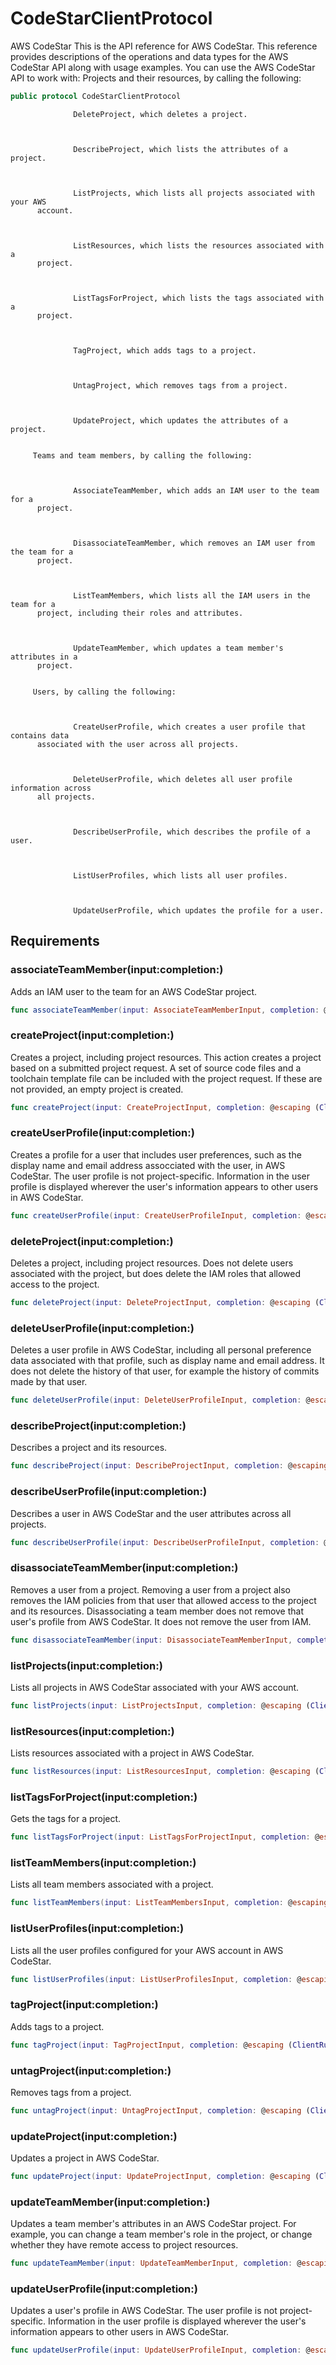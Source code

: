 # CodeStarClientProtocol

<fullname>AWS CodeStar</fullname>
This is the API reference for AWS CodeStar. This reference provides descriptions of the
operations and data types for the AWS CodeStar API along with usage examples.
You can use the AWS CodeStar API to work with:​
Projects and their resources, by calling the following:​

``` swift
public protocol CodeStarClientProtocol 
```

``` 
              DeleteProject, which deletes a project.



              DescribeProject, which lists the attributes of a project.



              ListProjects, which lists all projects associated with your AWS
      account.



              ListResources, which lists the resources associated with a
      project.



              ListTagsForProject, which lists the tags associated with a
      project.



              TagProject, which adds tags to a project.



              UntagProject, which removes tags from a project.



              UpdateProject, which updates the attributes of a project.


     Teams and team members, by calling the following:



              AssociateTeamMember, which adds an IAM user to the team for a
      project.



              DisassociateTeamMember, which removes an IAM user from the team for a
      project.



              ListTeamMembers, which lists all the IAM users in the team for a
      project, including their roles and attributes.



              UpdateTeamMember, which updates a team member's attributes in a
      project.


     Users, by calling the following:



              CreateUserProfile, which creates a user profile that contains data
      associated with the user across all projects.



              DeleteUserProfile, which deletes all user profile information across
      all projects.



              DescribeUserProfile, which describes the profile of a user.



              ListUserProfiles, which lists all user profiles.



              UpdateUserProfile, which updates the profile for a user.
```

## Requirements

### associateTeamMember(input:​completion:​)

Adds an IAM user to the team for an AWS CodeStar project.

``` swift
func associateTeamMember(input: AssociateTeamMemberInput, completion: @escaping (ClientRuntime.SdkResult<AssociateTeamMemberOutputResponse, AssociateTeamMemberOutputError>) -> Void)
```

### createProject(input:​completion:​)

Creates a project, including project resources. This action creates a project based on
a submitted project request. A set of source code files and a toolchain template file
can be included with the project request. If these are not provided, an empty project is created.

``` swift
func createProject(input: CreateProjectInput, completion: @escaping (ClientRuntime.SdkResult<CreateProjectOutputResponse, CreateProjectOutputError>) -> Void)
```

### createUserProfile(input:​completion:​)

Creates a profile for a user that includes user preferences, such as the display name
and email address assocciated with the user, in AWS CodeStar. The user profile is not
project-specific. Information in the user profile is displayed wherever the user's information
appears to other users in AWS CodeStar.

``` swift
func createUserProfile(input: CreateUserProfileInput, completion: @escaping (ClientRuntime.SdkResult<CreateUserProfileOutputResponse, CreateUserProfileOutputError>) -> Void)
```

### deleteProject(input:​completion:​)

Deletes a project, including project resources. Does not delete users associated with
the project, but does delete the IAM roles that allowed access to the project.

``` swift
func deleteProject(input: DeleteProjectInput, completion: @escaping (ClientRuntime.SdkResult<DeleteProjectOutputResponse, DeleteProjectOutputError>) -> Void)
```

### deleteUserProfile(input:​completion:​)

Deletes a user profile in AWS CodeStar, including all personal preference data associated with
that profile, such as display name and email address. It does not delete the history of that
user, for example the history of commits made by that user.

``` swift
func deleteUserProfile(input: DeleteUserProfileInput, completion: @escaping (ClientRuntime.SdkResult<DeleteUserProfileOutputResponse, DeleteUserProfileOutputError>) -> Void)
```

### describeProject(input:​completion:​)

Describes a project and its resources.

``` swift
func describeProject(input: DescribeProjectInput, completion: @escaping (ClientRuntime.SdkResult<DescribeProjectOutputResponse, DescribeProjectOutputError>) -> Void)
```

### describeUserProfile(input:​completion:​)

Describes a user in AWS CodeStar and the user attributes across all projects.

``` swift
func describeUserProfile(input: DescribeUserProfileInput, completion: @escaping (ClientRuntime.SdkResult<DescribeUserProfileOutputResponse, DescribeUserProfileOutputError>) -> Void)
```

### disassociateTeamMember(input:​completion:​)

Removes a user from a project. Removing a user from a project also removes the IAM
policies from that user that allowed access to the project and its resources. Disassociating a
team member does not remove that user's profile from AWS CodeStar. It does not remove the user from
IAM.

``` swift
func disassociateTeamMember(input: DisassociateTeamMemberInput, completion: @escaping (ClientRuntime.SdkResult<DisassociateTeamMemberOutputResponse, DisassociateTeamMemberOutputError>) -> Void)
```

### listProjects(input:​completion:​)

Lists all projects in AWS CodeStar associated with your AWS account.

``` swift
func listProjects(input: ListProjectsInput, completion: @escaping (ClientRuntime.SdkResult<ListProjectsOutputResponse, ListProjectsOutputError>) -> Void)
```

### listResources(input:​completion:​)

Lists resources associated with a project in AWS CodeStar.

``` swift
func listResources(input: ListResourcesInput, completion: @escaping (ClientRuntime.SdkResult<ListResourcesOutputResponse, ListResourcesOutputError>) -> Void)
```

### listTagsForProject(input:​completion:​)

Gets the tags for a project.

``` swift
func listTagsForProject(input: ListTagsForProjectInput, completion: @escaping (ClientRuntime.SdkResult<ListTagsForProjectOutputResponse, ListTagsForProjectOutputError>) -> Void)
```

### listTeamMembers(input:​completion:​)

Lists all team members associated with a project.

``` swift
func listTeamMembers(input: ListTeamMembersInput, completion: @escaping (ClientRuntime.SdkResult<ListTeamMembersOutputResponse, ListTeamMembersOutputError>) -> Void)
```

### listUserProfiles(input:​completion:​)

Lists all the user profiles configured for your AWS account in AWS CodeStar.

``` swift
func listUserProfiles(input: ListUserProfilesInput, completion: @escaping (ClientRuntime.SdkResult<ListUserProfilesOutputResponse, ListUserProfilesOutputError>) -> Void)
```

### tagProject(input:​completion:​)

Adds tags to a project.

``` swift
func tagProject(input: TagProjectInput, completion: @escaping (ClientRuntime.SdkResult<TagProjectOutputResponse, TagProjectOutputError>) -> Void)
```

### untagProject(input:​completion:​)

Removes tags from a project.

``` swift
func untagProject(input: UntagProjectInput, completion: @escaping (ClientRuntime.SdkResult<UntagProjectOutputResponse, UntagProjectOutputError>) -> Void)
```

### updateProject(input:​completion:​)

Updates a project in AWS CodeStar.

``` swift
func updateProject(input: UpdateProjectInput, completion: @escaping (ClientRuntime.SdkResult<UpdateProjectOutputResponse, UpdateProjectOutputError>) -> Void)
```

### updateTeamMember(input:​completion:​)

Updates a team member's attributes in an AWS CodeStar project. For example, you can change a
team member's role in the project, or change whether they have remote access to project
resources.

``` swift
func updateTeamMember(input: UpdateTeamMemberInput, completion: @escaping (ClientRuntime.SdkResult<UpdateTeamMemberOutputResponse, UpdateTeamMemberOutputError>) -> Void)
```

### updateUserProfile(input:​completion:​)

Updates a user's profile in AWS CodeStar. The user profile is not project-specific.
Information in the user profile is displayed wherever the user's information appears to other
users in AWS CodeStar.

``` swift
func updateUserProfile(input: UpdateUserProfileInput, completion: @escaping (ClientRuntime.SdkResult<UpdateUserProfileOutputResponse, UpdateUserProfileOutputError>) -> Void)
```
